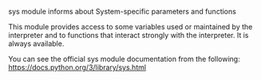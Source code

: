 sys module informs about System-specific parameters and functions

This module provides access to some variables used or maintained by the
interpreter and to functions that interact strongly with the interpreter.
It is always available.

You can see the official sys module documentation from the following:
https://docs.python.org/3/library/sys.html
